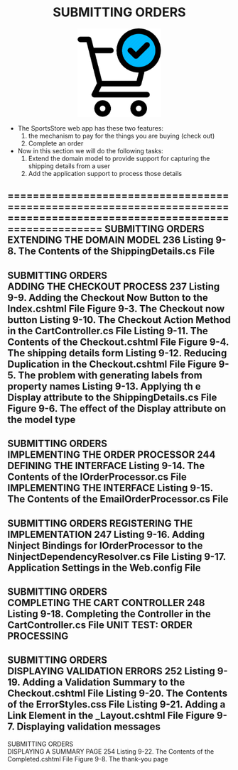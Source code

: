 <h1><div align="center">SUBMITTING ORDERS</div></h1>
<p align="center">
	<img src="ch09-Pictures/SUBMITTING_ORDERS.png" with=200 height=200 />
</p>

<ul>
	<li>	
		The SportsStore web app has these two features:
		<ol>
			<li>the mechanism to pay for the things you are buying (check out)</li>
			<li>Complete an order</li>
		</ol>
	</li>
	<li>
		Now in this section we will do the following tasks:
		<ol>
			<li>Extend the domain model to provide support for capturing the shipping details from a user</li>
			<li>Add the application support to process those details</li>
		</ol>
	</li>
</ul>

========================================================================================================================
SUBMITTING ORDERS
	EXTENDING THE DOMAIN MODEL 236
		Listing 9-8. The Contents of the ShippingDetails.cs File
------------------------------------------------------------------------------------------------------------------------

SUBMITTING ORDERS	
	ADDING THE CHECKOUT PROCESS 237
		Listing 9-9. Adding the Checkout Now Button to the Index.cshtml File
		Figure 9-3. The Checkout now button
		Listing 9-10. The Checkout Action Method in the CartController.cs File
		Listing 9-11. The Contents of the Checkout.cshtml File
		Figure 9-4. The shipping details form
		Listing 9-12. Reducing Duplication in the Checkout.cshtml File
		Figure 9-5. The problem with generating labels from property names
		Listing 9-13. Applying th e Display attribute to the ShippingDetails.cs File
		Figure 9-6. The effect of the Display attribute on the model type
------------------------------------------------------------------------------------------------------------------------

SUBMITTING ORDERS	
	IMPLEMENTING THE ORDER PROCESSOR 244
		DEFINING THE INTERFACE
			Listing 9-14. The Contents of the IOrderProcessor.cs File
		IMPLEMENTING THE INTERFACE
			Listing 9-15. The Contents of the EmailOrderProcessor.cs File
------------------------------------------------------------------------------------------------------------------------

SUBMITTING ORDERS
	REGISTERING THE IMPLEMENTATION 247
		Listing 9-16. Adding Ninject Bindings for IOrderProcessor to the NinjectDependencyResolver.cs File
		Listing 9-17. Application Settings in the Web.config File
------------------------------------------------------------------------------------------------------------------------

SUBMITTING ORDERS	
	COMPLETING THE CART CONTROLLER 248
		Listing 9-18. Completing the Controller in the CartController.cs File
		UNIT TEST: ORDER PROCESSING
------------------------------------------------------------------------------------------------------------------------

SUBMITTING ORDERS	
	DISPLAYING VALIDATION ERRORS 252
		Listing 9-19. Adding a Validation Summary to the Checkout.cshtml File
		Listing 9-20. The Contents of the ErrorStyles.css File
		Listing 9-21. Adding a Link Element in the _Layout.cshtml File
		Figure 9-7. Displaying validation messages
------------------------------------------------------------------------------------------------------------------------

SUBMITTING ORDERS	
	DISPLAYING A SUMMARY PAGE 254
		Listing 9-22. The Contents of the Completed.cshtml File
		Figure 9-8. The thank-you page